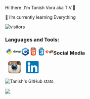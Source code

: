  Hi there ,I'm Tanish Vora aka T.V.👋
 




🌱 I’m currently learning Everything

![visitors](https://komarev.com/ghpvc/?username=tanish99)

### Languages and Tools:


<code><img align="left" alt="Python" width="26px" src="https://raw.githubusercontent.com/github/explore/80688e429a7d4ef2fca1e82350fe8e3517d3494d/topics/python/python.png" /></code>

<code><img align="left" alt="Django" width="26px" 
src="https://raw.githubusercontent.com/github/explore/80688e429a7d4ef2fca1e82350fe8e3517d3494d/topics/django/django.png" /></code>
<code><img align="left" alt="CPP" width="26px" src="https://raw.githubusercontent.com/github/explore/80688e429a7d4ef2fca1e82350fe8e3517d3494d/topics/cpp/cpp.png" /></code>

<code><img align="left" alt="HTML5" width="26px" src="https://raw.githubusercontent.com/github/explore/80688e429a7d4ef2fca1e82350fe8e3517d3494d/topics/html/html.png" /></code>

<code><img align="left" alt="CSS3" width="26px" src="https://raw.githubusercontent.com/github/explore/80688e429a7d4ef2fca1e82350fe8e3517d3494d/topics/css/css.png" /></code>

<code><img align="left" alt="Git" width="26px" src="https://raw.githubusercontent.com/github/explore/80688e429a7d4ef2fca1e82350fe8e3517d3494d/topics/git/git.png" /></code>




### Social Media

[<img src="old-instagram-logo.jpg" height="40">](https://www.instagram.com/tanish_vora/ "LCO")&nbsp;&nbsp;[<img src="174857.png" height="40">](https://www.linkedin.com/in/tanish-vora/ "LC1")


![Tanish's GitHub stats](https://github-readme-stats.vercel.app/api?username=tanish99&theme=default&show_icons=true)

<a href="https://github.com/tanish99/github-readme-stats">
  <!-- Change the `github-readme-stats.anuraghazra1.vercel.app` to `github-readme-stats.vercel.app`  -->
  <img align="center" src="https://github-readme-stats.vercel.app/api/top-langs/?username=tanish99&theme=default&hide=glsl,python" />
</a>

